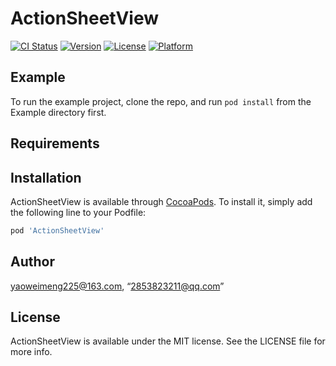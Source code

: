 # ActionSheetView

[![CI Status](https://img.shields.io/travis/yaoweimeng225@163.com/ActionSheetView.svg?style=flat)](https://travis-ci.org/yaoweimeng225@163.com/ActionSheetView)
[![Version](https://img.shields.io/cocoapods/v/ActionSheetView.svg?style=flat)](https://cocoapods.org/pods/ActionSheetView)
[![License](https://img.shields.io/cocoapods/l/ActionSheetView.svg?style=flat)](https://cocoapods.org/pods/ActionSheetView)
[![Platform](https://img.shields.io/cocoapods/p/ActionSheetView.svg?style=flat)](https://cocoapods.org/pods/ActionSheetView)

## Example

To run the example project, clone the repo, and run `pod install` from the Example directory first.

## Requirements

## Installation

ActionSheetView is available through [CocoaPods](https://cocoapods.org). To install
it, simply add the following line to your Podfile:

```ruby
pod 'ActionSheetView'
```

## Author

yaoweimeng225@163.com, “2853823211@qq.com”

## License

ActionSheetView is available under the MIT license. See the LICENSE file for more info.
